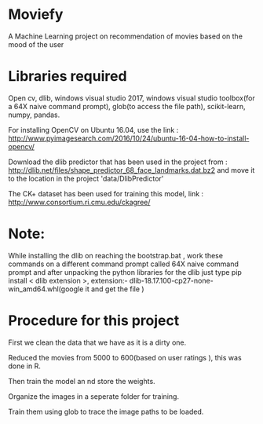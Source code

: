 # Moviefy
A Machine Learning project on recommendation of movies based on the mood of the user
# Libraries required
Open cv,
dlib,
windows visual studio 2017,
windows visual studio toolbox(for a 64X naive command prompt),
glob(to access the file path),
scikit-learn,
numpy,
pandas.

For installing OpenCV on Ubuntu 16.04, use the link : http://www.pyimagesearch.com/2016/10/24/ubuntu-16-04-how-to-install-opencv/

Download the dlib predictor that has been used in the project from : http://dlib.net/files/shape_predictor_68_face_landmarks.dat.bz2 and move it to the location in the project 'data/DlibPredictor'

The CK+ dataset has been used for training this model, link : http://www.consortium.ri.cmu.edu/ckagree/
# Note:
While installing the dlib on reaching the bootstrap.bat , work these commands on a different command prompt called 64X naive command prompt and after unpacking the python libraries for the dlib just type pip install < dlib extension >,
extension:- dlib-18.17.100-cp27-none-win_amd64.whl(google it and get the file )
# Procedure for this project
First we clean the data  that we have as it is a dirty one.

Reduced the movies from 5000 to 600(based on user ratings ), this was done in R.

Then train the model an nd store the weights.

Organize the images in a seperate folder for training.

Train them using glob to trace the image paths to be loaded.


